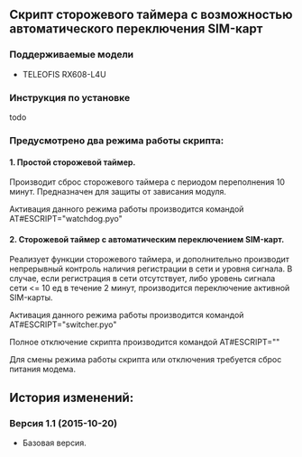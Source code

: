 ## Скрипт сторожевого таймера с возможностью автоматического переключения SIM-карт

### Поддерживаемые модели

- TELEOFIS RX608-L4U

### Инструкция по установке

todo

### Предусмотрено два режима работы скрипта:

#### 1. Простой сторожевой таймер.

  Производит сброс сторожевого таймера с периодом переполнения 10 минут. Предназначен для защиты от зависания модуля.
  
  Активация данного режима работы производится командой AT#ESCRIPT="watchdog.pyo"
  
#### 2. Сторожевой таймер с автоматическим переключением SIM-карт.

  Реализует функции сторожевого таймера, и дополнительно производит непрерывный контроль наличия регистрации в сети и уровня сигнала. В случае, если регистрация в сети отсутствует, либо уровень сигнала сети <= 10 ед в течение 2 минут, производится переключение активной SIM-карты.
  
  Активация данного режима работы производится командой AT#ESCRIPT="switcher.pyo"
  
Полное отключение скрипта производится командой AT#ESCRIPT=""

Для смены режима работы скрипта или отключения требуется сброс питания модема.

## История изменений:

### Версия 1.1 (2015-10-20)
- Базовая версия.

